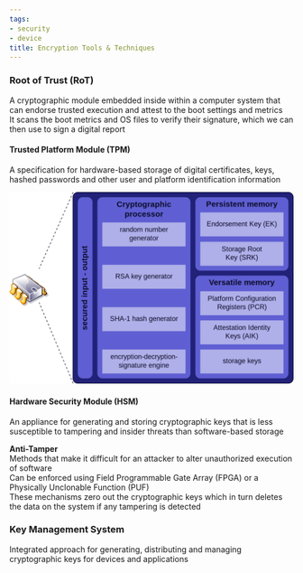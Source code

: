 ```yaml
---
tags:
- security
- device
title: Encryption Tools & Techniques
---
```


### Root of Trust (RoT)
A cryptographic module embedded inside within a computer system that can endorse trusted execution and attest to the boot settings and metrics  
It scans the boot metrics and OS files to verify their signature, which we can then use to sign a digital report

#### Trusted Platform Module (TPM)  
A specification for hardware-based storage of digital certificates, keys, hashed passwords and other user and platform identification information

![tpm-chip|460](../../images/tpm-chip.png)

#### Hardware Security Module (HSM)
An appliance for generating and storing cryptographic keys that is less susceptible to tampering and insider threats than software-based storage

**Anti-Tamper**  
Methods that make it difficult for an attacker to alter unauthorized execution of software  
Can be enforced using Field Programmable Gate Array (FPGA) or a Physically Unclonable Function (PUF)  
These mechanisms zero out the cryptographic keys which in turn deletes the data on the system if any tampering is detected

### Key Management System
Integrated approach for generating, distributing and managing cryptographic keys for devices and applications
